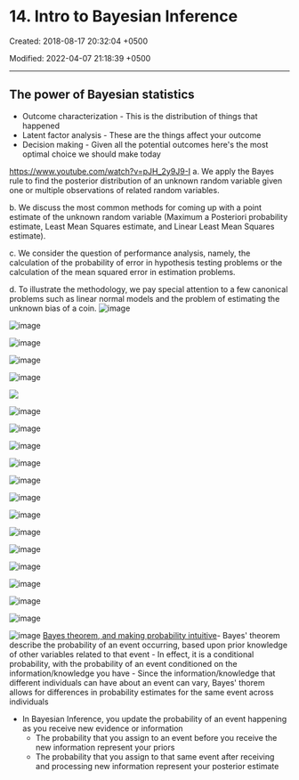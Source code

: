# 14. Intro to Bayesian Inference

Created: 2018-08-17 20:32:04 +0500

Modified: 2022-04-07 21:18:39 +0500

---

## The power of Bayesian statistics
-   Outcome characterization - This is the distribution of things that happened
-   Latent factor analysis - These are the things affect your outcome
-   Decision making - Given all the potential outcomes here's the most optimal choice we should make today

<https://www.youtube.com/watch?v=pJH_2y9J9-I>
a.  We apply the Bayes rule to find the posterior distribution of an unknown random variable given one or multiple observations of related random variables.

b.  We discuss the most common methods for coming up with a point estimate of the unknown random variable (Maximum a Posteriori probability estimate, Least Mean Squares estimate, and Linear Least Mean Squares estimate).

c.  We consider the question of performance analysis, namely, the calculation of the probability of error in hypothesis testing problems or the calculation of the mean squared error in estimation problems.

d.  To illustrate the methodology, we pay special attention to a few canonical problems such as linear normal models and the problem of estimating the unknown bias of a coin.
![image](media/Intro---Syllabus_14.-Intro-to-Bayesian-Inference-image1.png)

![image](media/Intro---Syllabus_14.-Intro-to-Bayesian-Inference-image2.png)

![image](media/Intro---Syllabus_14.-Intro-to-Bayesian-Inference-image3.png)

![image](media/Intro---Syllabus_14.-Intro-to-Bayesian-Inference-image4.png)

![image](media/Intro---Syllabus_14.-Intro-to-Bayesian-Inference-image5.png)

![](media/Intro---Syllabus_14.-Intro-to-Bayesian-Inference-image6.png)

![image](media/Intro---Syllabus_14.-Intro-to-Bayesian-Inference-image7.png)

![image](media/Intro---Syllabus_14.-Intro-to-Bayesian-Inference-image8.png)

![image](media/Intro---Syllabus_14.-Intro-to-Bayesian-Inference-image9.png)

![image](media/Intro---Syllabus_14.-Intro-to-Bayesian-Inference-image10.png)

![image](media/Intro---Syllabus_14.-Intro-to-Bayesian-Inference-image11.png)

![image](media/Intro---Syllabus_14.-Intro-to-Bayesian-Inference-image12.png)

![image](media/Intro---Syllabus_14.-Intro-to-Bayesian-Inference-image13.png)

![image](media/Intro---Syllabus_14.-Intro-to-Bayesian-Inference-image14.png)

![image](media/Intro---Syllabus_14.-Intro-to-Bayesian-Inference-image15.png)

![image](media/Intro---Syllabus_14.-Intro-to-Bayesian-Inference-image16.png)

![image](media/Intro---Syllabus_14.-Intro-to-Bayesian-Inference-image17.png)

![image](media/Intro---Syllabus_14.-Intro-to-Bayesian-Inference-image18.png)

![image](media/Intro---Syllabus_14.-Intro-to-Bayesian-Inference-image19.png)

![image](media/Intro---Syllabus_14.-Intro-to-Bayesian-Inference-image20.png)
[Bayes theorem, and making probability intuitive](https://www.youtube.com/watch?v=HZGCoVF3YvM)-   Bayes' theorem describe the probability of an event occurring, based upon prior knowledge of other variables related to that event
    -   In effect, it is a conditional probability, with the probability of an event conditioned on the information/knowledge you have
    -   Since the information/knowledge that different individuals can have about an event can vary, Bayes' thorem allows for differences in probability estimates for the same event across individuals
-   In Bayesian Inference, you update the probability of an event happening as you receive new evidence or information
    -   The probability that you assign to an event before you receive the new information represent your priors
    -   The probability that you assign to that same event after receiving and processing new information represent your posterior estimate


